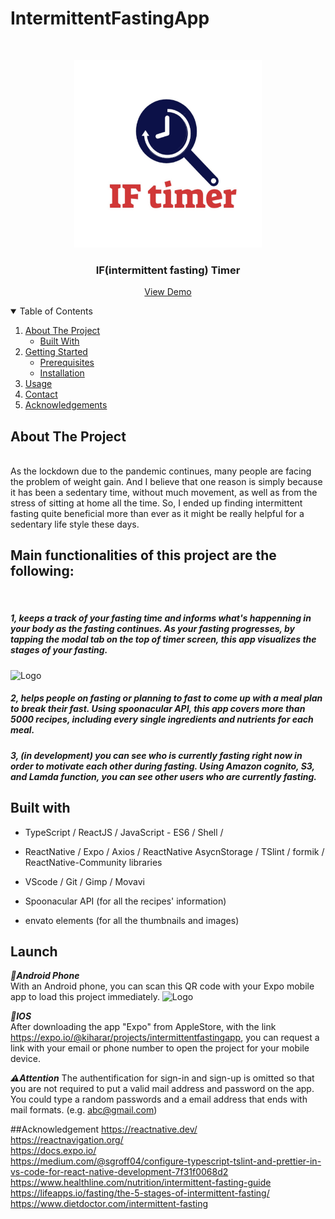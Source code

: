 # IntermittentFastingApp

<!-- PROJECT LOGO -->
<br />
<p align="center">
  <a>
    <img src="./src/images/IFLogo.png" alt="Logo" width="300" height="300">
  </a>

  <h3 align="center">IF(intermittent fasting) Timer</h3>

 <p align="center">
    <a href="https://expo.io/@kiharar/projects/intermittentfastingapp">View Demo</a>
 </p>

<!-- TABLE OF CONTENTS -->
<details open="open">
  <summary>Table of Contents</summary>
  <ol>
    <li>
      <a href="#about-the-project">About The Project</a>
      <ul>
        <li><a href="#built-with">Built With</a></li>
      </ul>
    </li>
    <li>
      <a href="#getting-started">Getting Started</a>
      <ul>
        <li><a href="#prerequisites">Prerequisites</a></li>
        <li><a href="#installation">Installation</a></li>
      </ul>
    </li>
    <li><a href="#usage">Usage</a></li>
    <li><a href="#contact">Contact</a></li>
    <li><a href="#acknowledgements">Acknowledgements</a></li>
  </ol>
</details>

<!-- ABOUT THE PROJECT -->
## About The Project
<br/>
As the lockdown due to the pandemic continues, many people are facing the problem of weight gain. And I believe that one reason is simply 
because it has been a sedentary time, without much movement, as well as from the stress of sitting at home all the time.
So, I ended up finding intermittent fasting quite beneficial more than ever as it might be really helpful for a sedentary life style these days. 

<br/>
<h2>Main functionalities of this project are the following: </h2>
<br/>

<h5>1, keeps a track of your fasting time and informs what's happenning in your body as the fasting continues. As your fasting progresses, by tapping the modal tab on the top of timer screen, this app visualizes the stages of your fasting. 
</h5>
<a>
<img src="./src/images/README.PICS/gif2.gif" alt="Logo" width="340" height="760" >
</a>
<h5>2,  helps people on fasting or planning to fast to come up with a meal plan to break their fast.
Using spoonacular API, this app covers more than 5000 recipes, including every single ingredients and nutrients for each meal. 
</h5>

<h5>3,  (in development) you can see who is currently fasting right now in order to motivate each other during fasting. 
Using Amazon cognito, S3, and Lamda function, you can see other users who are currently fasting. 
</h5>



## Built with 
 - TypeScript / ReactJS / JavaScript - ES6 / Shell /
 - ReactNative / Expo / Axios / ReactNative AsycnStorage / TSlint / formik / ReactNative-Community libraries 
 - VScode / Git / Gimp / Movavi 
 
 - Spoonacular API (for all the recipes' information)
 - envato elements (for all the thumbnails and images)


## Launch

***:iphone:Android Phone*** 
<br/>
  With an Android phone, you can scan this QR code with your Expo mobile app to load this project immediately.
  <img src="QR CODE GOES HERE" alt="Logo" width="100" height="100">

***:iphone:IOS*** 
<br/>
  After downloading the app "Expo" from AppleStore, with the link https://expo.io/@kiharar/projects/intermittentfastingapp, you can request a link with your email or phone number to open the project for your mobile device.
  
***:warning:Attention***
The authentification for sign-in and sign-up is omitted so that you are not required to put a valid mail address and password on the app. 
You could type a random passwords and a email address that ends with mail formats. (e.g. abc@gmail.com)


##Acknowledgement
https://reactnative.dev/ <br/>
https://reactnavigation.org/ <br/>
https://docs.expo.io/<br/>
https://medium.com/@sgroff04/configure-typescript-tslint-and-prettier-in-vs-code-for-react-native-development-7f31f0068d2<br/>
https://www.healthline.com/nutrition/intermittent-fasting-guide<br/>
https://lifeapps.io/fasting/the-5-stages-of-intermittent-fasting/<br/>
https://www.dietdoctor.com/intermittent-fasting<br/>
